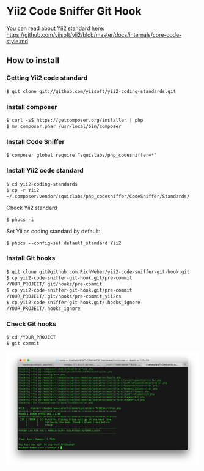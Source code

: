 # Yii2 Code Sniffer Git Hook

You can read about Yii2 standard here: https://github.com/yiisoft/yii2/blob/master/docs/internals/core-code-style.md

## How to install

### Getting Yii2 code standard

```
$ git clone git://github.com/yiisoft/yii2-coding-standards.git
```

### Install composer

```
$ curl -sS https://getcomposer.org/installer | php
$ mv composer.phar /usr/local/bin/composer
```

### Install Code Sniffer

```
$ composer global require "squizlabs/php_codesniffer=*" 
```

### Install Yii2 code standard

```
$ cd yii2-coding-standards
$ cp -r Yii2 ~/.composer/vendor/squizlabs/php_codesniffer/CodeSniffer/Standards/
```

Check Yii2 standard

```
$ phpcs -i
```

Set Yii as coding standard by default:

```
$ phpcs --config-set default_standard Yii2
```

### Install Git hooks

```
$ git clone git@github.com:RichWeber/yii2-code-sniffer-git-hook.git
$ cp yii2-code-sniffer-git-hook.git/pre-commit /YOUR_PROJECT/.git/hooks/pre-commit
$ cp yii2-code-sniffer-git-hook.git/pre-commit /YOUR_PROJECT/.git/hooks/pre-commit_yii2cs
$ cp yii2-code-sniffer-git-hook.git/.hooks_ignore /YOUR_PROJECT/.hooks_ignore
```

### Check Git hooks

```
$ cd /YOUR_PROJECT
$ git commit
```

![RESULT](console.png)
